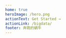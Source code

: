 ```yaml
---
home: true
heroImage: /hero.png
actionText: Get Started →
actionLink: /bigdata/
footer: 奔跑的蜗牛
---
```


